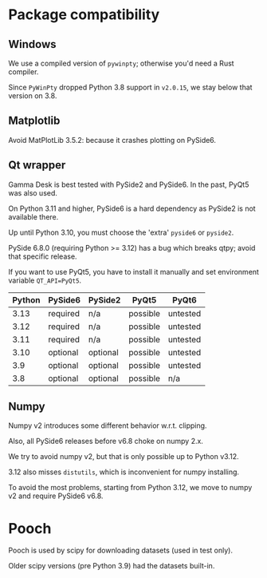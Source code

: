 
# Package compatibility


## Windows
 
We use a compiled version of `pywinpty`; otherwise you'd need a Rust compiler.

Since `PyWinPty` dropped Python 3.8 support in `v2.0.15`, we stay below that version on 3.8.


## Matplotlib

Avoid MatPlotLib 3.5.2: because it crashes plotting on PySide6.


## Qt wrapper

Gamma Desk is best tested with PySide2 and PySide6.  In the past, PyQt5 was also used.

On Python 3.11 and higher, PySide6 is a hard dependency as PySide2 is not available there.

Up until Python 3.10, you must choose the 'extra' `pyside6` or `pyside2`.

PySide 6.8.0 (requiring Python >= 3.12) has a bug which breaks qtpy; avoid that specific release.

If you want to use PyQt5, you have to install it manually and set environment variable `QT_API=PyQt5`.

| Python | PySide6  | PySide2  | PyQt5    | PyQt6    |
|--------|----------|----------|----------|----------|
| 3.13   | required | n/a      | possible | untested |
| 3.12   | required | n/a      | possible | untested |
| 3.11   | required | n/a      | possible | untested |
| 3.10   | optional | optional | possible | untested |
| 3.9    | optional | optional | possible | untested |
| 3.8    | optional | optional | possible | n/a      |


## Numpy

Numpy v2 introduces some different behavior w.r.t. clipping.

Also, all PySide6 releases before v6.8 choke on numpy 2.x.

We try to avoid numpy v2, but that is only possible up to Python v3.12.

3.12 also misses `distutils`, which is inconvenient for numpy installing.

To avoid the most problems, starting from Python 3.12, we move to numpy v2 and require PySide6 v6.8.


# Pooch

Pooch is used by scipy for downloading datasets (used in test only).

Older scipy versions (pre Python 3.9) had the datasets built-in.
